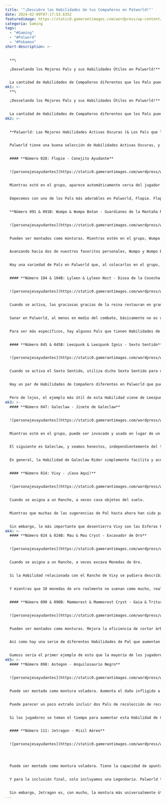```yaml
---
title: '"¡Descubre las Habilidades de tus Compañeros en Palworld!"'
date: 2024-02-09T07:17:53.635Z
featuredimage: https://static0.gamerantimages.com/wordpress/wp-content/uploads/2024/02/palworld-best-pal-utility-partner-skills-header-image.jpg?q=50&fit=contain&w=1140&h=&dpr=1.5
categoria: Gaming
tags:
  - "#Gaming"
  - "#Palword"
  - "#Pokemon"
short-description: >-
  

  **\

  ¡Desvelando los Mejores Pals y sus Habilidades Útiles en Palworld!**


  La cantidad de Habilidades de Compañeros diferentes que los Pals pueden proporcionar en Palworld puede ser un poco abrumadora. Hay Pals que se especializan en Habilidades relacionadas con el combate, Habilidades relacionadas con la o
mk1: >-
  **\

  ¡Desvelando los Mejores Pals y sus Habilidades Útiles en Palworld!**


  La cantidad de Habilidades de Compañeros diferentes que los Pals pueden proporcionar en Palworld puede ser un poco abrumadora. Hay Pals que se especializan en Habilidades relacionadas con el combate, Habilidades relacionadas con la obtención de objetos, Habilidades relacionadas con potenciar al jugador y, por supuesto, todo tipo de Habilidades de Utilidad.
mk2: >-
  

  **Palworld: Las Mejores Habilidades Activas Oscuras (& Los Pals que las Tienen)**


  Palworld tiene una buena selección de Habilidades Activas Oscuras, y estas son los mejores movimientos de este tipo y los Pals que pueden usarlos. Si un jugador de Palworld realmente se toma un tiempo para pensarlo, puede crear un grupo de 5 Pals que le proporcionen una miríada de beneficios al mismo tiempo, como aumentar su capacidad de peso, hacer que se muevan más rápido, recoger automáticamente objetos cercanos, atacar automáticamente por sí mismos y, por supuesto, volar al jugador en su espalda. Elegir el Pal adecuado con la Habilidad de Compañero adecuada es increíblemente importante en este juego, así que repasemos algunos de los mejores Pals en general para tareas relacionadas con la utilidad.


  #### **Número 028: Flopie - Conejito Ayudante**


  ![personajesayudantes](https://static0.gamerantimages.com/wordpress/wp-content/uploads/2024/02/palworld-flopie-floating-behind-player.jpg?q=50&fit=crop&w=1500&dpr=1.5 "personajesayudantes")


  Mientras esté en el grupo, aparece automáticamente cerca del jugador y recoge automáticamente objetos cercanos.


  Empecemos con uno de los Pals más adorables en Palworld, Flopie. Flopie es esta criatura flotante que se asemeja a una mezcla de conejo y gato y es uno de los mejores Compañeros de tipo utilidad. Cuando los jugadores realmente obtienen un Flopie y construyen su Equipo Pal después de desbloquearlo en el nivel 17, podrán usar la Habilidad de Compañero Conejito Ayudante. En esencia, cuando Flopie está en el grupo, la Habilidad de Compañero Conejito Ayudante debería activarse automáticamente y convocar a Flopie, independientemente de si es el Pal actualmente convocado o no.


  **Número 091 & 091B: Wumpo & Wumpo Botan - Guardianes de la Montaña Nevada & Campos Verdes**


  ![personajesayudantes](https://static0.gamerantimages.com/wordpress/wp-content/uploads/2024/02/palworld-petting-wumpo-in-game.jpg?q=50&fit=crop&w=1500&dpr=1.5 "personajesayudantes")


  Pueden ser montados como monturas. Mientras estén en el grupo, Wumpo ayuda a transportar suministros (+120), aumentando la capacidad de carga máxima del jugador.


  Avanzando hacia dos de nuestros favoritos personales, Wumpo y Wumpo Botan, estos montones de pelaje adorablemente voluminosos son conocidos por ser los Guardianes de los Campos Verdes y las Montañas Nevadas, y los nombres de sus Habilidades de Compañero hacen eco de este título.


  Hay una variedad de Pals en Palworld que, al colocarlos en el grupo, aumentarán la capacidad de peso general del jugador. Pals como Cattiva, Kingpaca y Lunaris aumentan todos la capacidad máxima del jugador, pero Wumpo/Wumpo Botan añaden la mayor cantidad en total. Es cierto que capturar un Wumpo o Wumpo Botan (también conocido como mediante cría) probablemente tendrá que esperar hasta que los jugadores tengan al menos alrededor del nivel 35, así que mientras tanto querrán usar a Cattiva, luego Kingpaca y finalmente Lunaris para aumentar su capacidad de peso a medida que avanzan.


  #### **Número 104 & 104B: Lyleen & Lyleen Noct - Diosa de la Cosecha & Diosa de la Luz Tranquila**


  ![personajesayudantes](https://static0.gamerantimages.com/wordpress/wp-content/uploads/2024/02/palworld-lyleen-healing-player-character-1.jpg?q=50&fit=crop&w=1500&dpr=1.5 "personajesayudantes")


  Cuando se activa, las graciosas gracias de la reina restauran en gran medida los HP del jugador.


  Sanar en Palworld, al menos en medio del combate, básicamente no es una mecánica del juego. No hay ningún tipo de 'pociones de salud' que los jugadores puedan tomar, y no hay ningún objeto que puedan usar para acelerar su regeneración de salud durante una pelea. Sin embargo, eso no significa que no exista ningún método para curarse en medio del combate, simplemente es extremadamente raro.


  Para ser más específicos, hay algunos Pals que tienen Habilidades de Compañero que les permiten curar a su Domador por cantidades variables de salud, como Teafant, Petallia y Lyleen. La cantidad que estas Habilidades de los Pals curarán sigue el mismo orden, con Teafant curando menos con 200 HP y Lyleen (y Lyleen Noct) curando más con 1,000 HP. Sin embargo, como con Wumpo, los jugadores probablemente no obtendrán un Lyleen hasta la etapa media o tardía del juego, así que vale la pena mantener un Teafant o Petallia a mano mientras tanto como una especie de 'sanador en espera'.


  #### **Número 045 & 045B: Leezpunk & Leezpunk Ignis - Sexto Sentido**


  ![personajesayudantes](https://static0.gamerantimages.com/wordpress/wp-content/uploads/2024/02/palworld-leezpunk-ignis-using-partner-skill.jpg?q=50&fit=crop&w=1500&dpr=1.5 "personajesayudantes")


  Cuando se activa el Sexto Sentido, utiliza dicho Sexto Sentido para detectar mazmorras cercanas.


  Hay un par de Habilidades de Compañero diferentes en Palworld que pueden ayudar a los jugadores a localizar diferentes cosas, pero son bastante raras. Por ejemplo, Tombat puede usar su Habilidad de Compañero Sensor Ultrasónico para localizar Pals cercanos y Fuddler puede usar el Detector de Minerales para, bueno, detectar minerales.


  Pero de lejos, el ejemplo más útil de esta Habilidad viene de Leezpunk y Leezpunk Ignis con su Habilidad de Compañero Sexto Sentido. Esta Habilidad básicamente hace que estos Pals sientan una 'onda de sonar' en un área grande a su alrededor para ver si hay entradas de mazmorras cercanas. En general, las mazmorras son bastante difíciles de 'tropezar' en Palworld, especialmente en algunos de los biomas de mayor nivel como el Monte Obsidiana o la Montaña Astral. Por lo tanto, tener un Pal que facilite encontrar estas mazmorras significa que los jugadores podrán marcar estas ubicaciones y regresar a ellas siempre que estén activas para farmear EXP, recursos o incluso Manuales Técnicos.
mk3: >-
  #### **Número 047: Galeclaw - Jinete de Galeclaw**


  ![personajesayudantes](https://static0.gamerantimages.com/wordpress/wp-content/uploads/2024/02/palworld-using-galewing.jpg?q=50&fit=crop&w=1500&dpr=1.5 "personajesayudantes")


  Mientras esté en el grupo, puede ser invocado y usado en lugar de un planeador usando la entrada del planeador. También te permite disparar un arma mientras planeas con este Pal.


  El siguiente es Galeclaw, y seamos honestos, independientemente del tipo de 'Habilidades' que se estén clasificando en una lista de Palworld, es probable que Galeclaw esté incluido. La capacidad de este Pal para ser usado como planeador es simplemente asombrosa, especialmente antes de que los jugadores desbloqueen las variantes de mayor rareza del Planeador para fabricar.


  En general, la Habilidad de Galeclaw Rider simplemente facilita y acelera todo, desde el desplazamiento hasta el combate e incluso moverse por la base del jugador.


  #### **Número 014: Vixy - ¡Cava Aquí!**


  ![personajesayudantes](https://static0.gamerantimages.com/wordpress/wp-content/uploads/2024/02/palworld-petting-vixy.jpg?q=50&fit=crop&w=1500&dpr=1.5 "personajesayudantes")


  Cuando se asigna a un Rancho, a veces cava objetos del suelo.


  Mientras que muchas de las sugerencias de Pal hasta ahora han sido para Pals que solo son realmente obtenibles y utilizables en la etapa media a tardía del juego de Palworld, este siguiente está especialmente destinado al juego temprano. Vixy, como Pal, tiene un diseño bastante sencillo en comparación con el resto de sus compañeros. Sin embargo, Vixy tiene una de las Habilidades de Compañero más útiles del mundo cuando se trata de ayudar a los jugadores a empezar. Cuando se asigna a un Rancho, Vixy 'a veces' desenterrará objetos del suelo, desde Flechas hasta a veces incluso Monedas de Oro.


  Sin embargo, lo más importante que desentierra Vixy son las Esferas Pal básicas. Y, la palabra 'a veces' utilizada en la descripción de la Habilidad de Compañero es bastante engañosa, ya que Vixy cava bastante a menudo. De hecho, si los jugadores dejan sola a Vixy durante incluso una hora y vuelven, generalmente podrán obtener fácilmente 15-30 Esferas Pal. Esto hace que conseguir una horda decente de Pals sea mucho más fácil en Palworld y ahorra mucho tiempo que normalmente se habría pasado cultivando Venas de Paladium o incluso solo Venas de Piedra para fabricar más Esferas Pal.
mk4: >-
  #### **Número 024 & 024B: Mau & Mau Cryst - Excavador de Oro**


  ![personajesayudantes](https://static0.gamerantimages.com/wordpress/wp-content/uploads/2024/02/palworld-petting-mau-near-ranch.jpg?q=50&fit=crop&w=1500&dpr=1.5 "personajesayudantes")


  Cuando se asigna a un Rancho, a veces excava Monedas de Oro.


  Si la Habilidad relacionada con el Rancho de Vixy se pudiera describir como 'bastante útil', entonces la Habilidad de Compañero de ambos Mau se puede describir con precisión como 'increíblemente útil'. En lugar de desenterrar flechas o Esferas Pal básicas, ambas variantes de Mau desenterrarán pequeños sacos de 10 monedas de oro a un ritmo bastante rápido.


  Y mientras que 10 monedas de oro realmente no suenan como mucho, realmente se acumula rápidamente si un jugador asigna 3 o más Mau a una sola base con su único trabajo siendo desenterrar dinero. Solo para dar un ejemplo, dedicamos una base entera a la agricultura de monedas de oro usando este método y teníamos alrededor de 7 o más Mau asignados a ella. Y, después de irse durante aproximadamente una hora y regresar, recibimos alrededor de 4,000G saqueando todo el oro suelto en los múltiples Ranchos. En cuanto a la generación de dinero pasivo en Palworld, los Mau son, con mucho, el mejor método.


  #### **Número 090 & 090B: Mammorest & Mammorest Cryst - Gaia & Trituradora de Hielo**


  ![personajesayudantes](https://static0.gamerantimages.com/wordpress/wp-content/uploads/2024/02/palworld-flying-on-an-astegon.jpg?q=50&fit=crop&w=1500&dpr=1.5 "personajesayudantes")


  Pueden ser montados como monturas. Mejora la eficiencia de cortar árboles y extraer minerales mientras está montado.


  Así como hay una serie de diferentes Habilidades de Pal que aumentan la capacidad de peso del jugador o como hay muchas Habilidades de Compañero que potencian los ataques del jugador con cierto elemento, hay un subconjunto de Habilidades de Compañero en Palworld que facilitan mucho la obtención de minerales y madera.


  Gumoss sería el primer ejemplo de esto que la mayoría de los jugadores encontrarán, ya que este Pal hace que cortar árboles sea mucho más eficiente. Sin embargo, en todos los ejemplos, Mammorest y Mammorest Cryst son, con mucho, los mejores para simplemente montar y derribar cualquier árbol o vena de piedra cercana para obtener toneladas de recursos. Solo ten en cuenta que las Habilidades de Ataque asignadas al Mammorest o Mammorest Cryst en cuestión importarán mucho para esto, ya que probablemente no querrás tener 3 Habilidades de Ataque con un largo tiempo de reutilización asignadas.
mk5: >-
  #### **Número 098: Astegon - Anquilosaurio Negro**


  ![personajesayudantes](https://static0.gamerantimages.com/wordpress/wp-content/uploads/2024/02/palworld-mammorest-mount.jpg?q=50&fit=crop&w=1500&dpr=1.5 "personajesayudantes")


  Puede ser montado como montura voladora. Aumenta el daño infligido a los minerales (o cualquier tipo de material de vena) mientras está montado.


  Puede parecer un poco extraño incluir dos Pals de recolección de recursos aquí, pero Astegon es, con mucho, el mejor Pal de juego tardío para recolectar minerales, carbón o cualquier otro tipo de material obtenido de una 'vena' en Palworld. La Habilidad de Compañero Anquilosaurio Negro que tiene Astegon permite a los jugadores volar sobre él cuando se construye el equipo de Pal adecuado, y también hace que Astegon desgaste las venas de cualquier tipo con solo unos pocos ataques como mucho.


  Si los jugadores se toman el tiempo para aumentar esta Habilidad de Compañero a través del Condensador de Esencias también, descubrirán que Astegon no solo vuela más rápido y de manera más eficiente, sino que también descompone las Venas de Minerales aún más rápido que antes. Después de obtener este Pal, casi nunca usamos nuestra Piqueta más, ya que este Pal simplemente hace el trabajo mejor y más rápido, y también hace que llegar y salir del Punto de Viaje Rápido sea aún más rápido.


  #### **Número 111: Jetragon - Misil Aéreo**


  ![personajesayudantes](https://static0.gamerantimages.com/wordpress/wp-content/uploads/2024/02/palworld-flying-on-jetragon.jpg?q=50&fit=crop&w=1500&dpr=1.5 "personajesayudantes")




  Puede ser montado como montura voladora. Tiene la capacidad de apuntar y disparar rápidamente un lanzamisiles mientras está montado.


  Y para la inclusión final, solo incluyamos una Legendaria. Palworld tiene cuatro Pals Legendarios que los jugadores pueden capturar con Paladius, Necromus, Frostallion (técnicamente Frostallion Noct también) y, por supuesto, Jetragon. Ahora, lo curioso es que, a pesar de ser Legendarios, las Habilidades de Compañero de los cuatro de estos Pals son bastante simples en el sentido de que simplemente se vuelven montables.


  Sin embargo, Jetragon es, con mucho, la montura más universalmente útil, ya que vuela (y en general, se mueve) mucho más rápido que cualquier otra montura en el juego. Olvídate de la parte del lanzamisiles de su equipo de Pal, sinceramente, eso es solo un bono. Una vez que los jugadores alcancen el nivel 50 y construyan la silla de montar de Jetragon, es posible que nunca más usen los Puntos de Viaje Rápido, ya que la mayor parte del tiempo simplemente volar en Jetragon será más rápido o en el peor de los casos un poco más lento.
---
```

